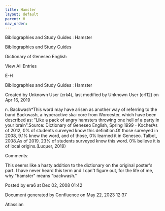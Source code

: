 ```yaml
---
title: Hamster
layout: default
parent: H
nav_order:
---
```


Bibliographies and Study Guides : Hamster

Bibliographies and Study Guides

Dictionary of Geneseo English

View All Entries

E-H

Bibliographies and Study Guides : Hamster

Created by  Unknown User (crk4), last modified by  Unknown User (crl12) on Apr 16, 2019

n. Backwash*This word may have arisen as another way of referring to the band Backwash, a hyperactive ska-core from Worcester, which have been described as: &quot;Like a pack of angry hamsters throwing one hell of a party in your brain&quot;.Source: Dictionary of Geneseo English, Spring 1999 - KocherAs of 2012, 0% of students surveyed know this definition.Of those surveyed in 2008, 9.1% knew the word, and of those, 0% learned it in Geneseo. Talbot, 2008.As of 2019, 23% of students surveyed know this word. 0% believe it is of local origins.(Luquer, 2019)

Comments:

This seems like a hasty addition to the dictionary on the original poster's part. I have never heard this term and I can't figure out, for the life of me, why &quot;hamster&quot; means &quot;backwash.&quot;

Posted by era6 at Dec 02, 2008 01:42

Document generated by Confluence on May 22, 2023 12:37

Atlassian
